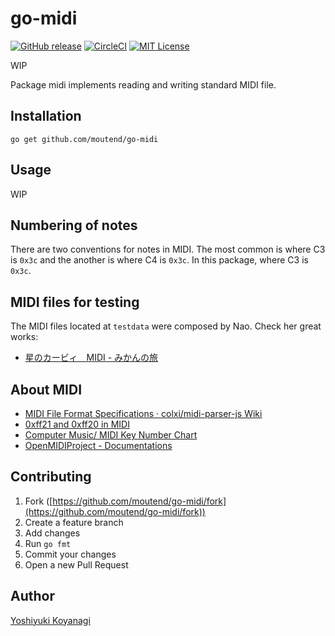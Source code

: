 go-midi
========

[![GitHub release](https://img.shields.io/github/release/moutend/go-midi.svg?style=flat-square)][release]
[![CircleCI](https://circleci.com/gh/moutend/go-midi.svg?style=svg&circle-token=a6c22e24f682d959debf990b6c9596c7d65f9eb2)][status]
[![MIT License](https://img.shields.io/badge/license-MIT-blue.svg?style=flat-square)][license]

[release]: https://github.com/moutend/go-midi/releases
[status]: https://circleci.com/gh/moutend/go-midi
[license]: https://github.com/moutend/go-midi/blob/master/LICENSE

WIP

Package midi implements reading and writing standard MIDI file.

## Installation

```console
go get github.com/moutend/go-midi
```

## Usage

WIP

## Numbering of notes

There are two conventions for notes in MIDI. The most common is where C3 is `0x3c` and the another is where C4 is `0x3c`. In this package, where C3 is `0x3c`.

## MIDI files for testing

The MIDI files located at `testdata` were composed by Nao. Check her great works:

- [星のカービィ　MIDI - みかんの旅](http://mikannotabi.blog31.fc2.com/blog-entry-6.html)

## About MIDI

- [MIDI File Format Specifications · colxi/midi-parser-js Wiki](https://github.com/colxi/midi-parser-js/wiki/MIDI-File-Format-Specifications)
- [0xff21 and 0xff20 in MIDI](https://groups.google.com/forum/#!topic/comp.music.midi/_MIjgi-8xQQ)
- [Computer Music/ MIDI Key Number Chart](http://computermusicresource.com/midikeys.html)
- [OpenMIDIProject - Documentations](http://openmidiproject.osdn.jp/documentations_en.html)

## Contributing

1. Fork ([https://github.com/moutend/go-midi/fork](https://github.com/moutend/go-midi/fork))
1. Create a feature branch
1. Add changes
1. Run `go fmt`
1. Commit your changes
1. Open a new Pull Request

## Author

[Yoshiyuki Koyanagi](https://github.com/moutend)
